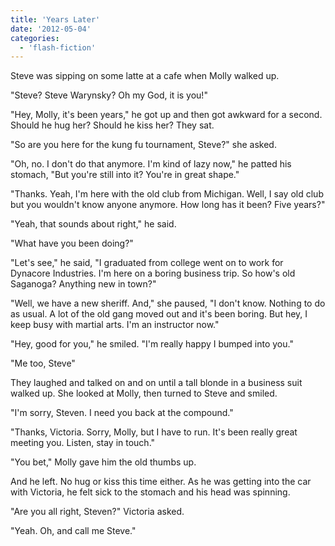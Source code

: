 ```yaml
---
title: 'Years Later'
date: '2012-05-04'
categories:
  - 'flash-fiction'
---
```


Steve was sipping on some latte at a cafe when Molly walked up.

<!-- truncate -->


"Steve? Steve Warynsky? Oh my God, it is you!"

"Hey, Molly, it's been years," he got up and then got awkward for a second.
Should he hug her? Should he kiss her? They sat.

"So are you here for the kung fu tournament, Steve?" she asked.

"Oh, no. I don't do that anymore. I'm kind of lazy now," he patted his stomach,
"But you're still into it? You're in great shape."

"Thanks. Yeah, I'm here with the old club from Michigan. Well, I say old club
but you wouldn't know anyone anymore. How long has it been? Five years?"

"Yeah, that sounds about right," he said.

"What have you been doing?"

"Let's see," he said, "I graduated from college went on to work for Dynacore
Industries. I'm here on a boring business trip. So how's old Saganoga? Anything
new in town?"

"Well, we have a new sheriff. And," she paused, "I don't know. Nothing to do as
usual. A lot of the old gang moved out and it's been boring. But hey, I keep
busy with martial arts. I'm an instructor now."

"Hey, good for you," he smiled. "I'm really happy I bumped into you."

"Me too, Steve"

They laughed and talked on and on until a tall blonde in a business suit walked
up. She looked at Molly, then turned to Steve and smiled.

"I'm sorry, Steven. I need you back at the compound."

"Thanks, Victoria. Sorry, Molly, but I have to run. It's been really great
meeting you. Listen, stay in touch."

"You bet," Molly gave him the old thumbs up.

And he left. No hug or kiss this time either. As he was getting into the car
with Victoria, he felt sick to the stomach and his head was spinning.

"Are you all right, Steven?" Victoria asked.

"Yeah. Oh, and call me Steve."
